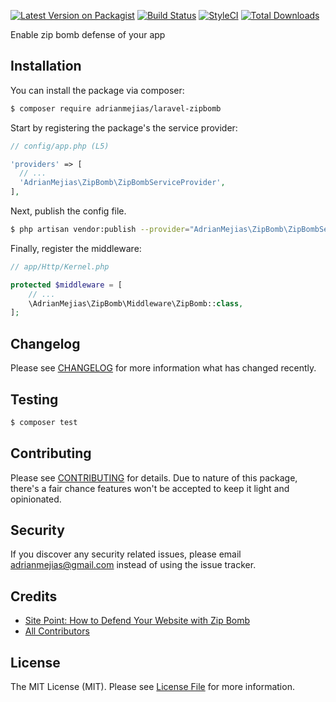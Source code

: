 [![Latest Version on Packagist](https://img.shields.io/packagist/v/adrianmejias/laravel-zipbomb.svg?style=flat-square)](https://packagist.org/packages/adrianmejias/laravel-zipbomb)
[![Build Status](https://img.shields.io/travis/adrianmejias/laravel-zipbomb/master.svg?style=flat-square)](https://travis-ci.org/adrianmejias/laravel-zipbomb)
[![StyleCI](https://styleci.io/repos/96650858/shield)](https://styleci.io/repos/96650858)
[![Total Downloads](https://img.shields.io/packagist/dt/adrianmejias/laravel-zipbomb.svg?style=flat-square)](https://packagist.org/packages/adrianmejias/laravel-zipbomb)

Enable zip bomb defense of your app

## Installation

You can install the package via composer:

``` bash
$ composer require adrianmejias/laravel-zipbomb
```

Start by registering the package's the service provider:

```php
// config/app.php (L5)

'providers' => [
  // ...
  'AdrianMejias\ZipBomb\ZipBombServiceProvider',
],
```

Next, publish the config file.

``` bash
$ php artisan vendor:publish --provider="AdrianMejias\ZipBomb\ZipBombServiceProvider" --tag="config"
```

Finally, register the middleware:

``` php
// app/Http/Kernel.php

protected $middleware = [
    // ...
    \AdrianMejias\ZipBomb\Middleware\ZipBomb::class,
];
```

## Changelog

Please see [CHANGELOG](CHANGELOG.md) for more information what has changed recently.

## Testing

``` bash
$ composer test
```

## Contributing

Please see [CONTRIBUTING](CONTRIBUTING.md) for details. Due to nature of this package, there's a fair chance features won't be accepted to keep it light and opinionated.

## Security

If you discover any security related issues, please email adrianmejias@gmail.com instead of using the issue tracker.

## Credits

- [Site Point: How to Defend Your Website with Zip Bomb](https://www.sitepoint.com/how-to-defend-your-website-with-zip-bombs/)
- [All Contributors](../../contributors)

## License

The MIT License (MIT). Please see [License File](LICENSE.md) for more information.